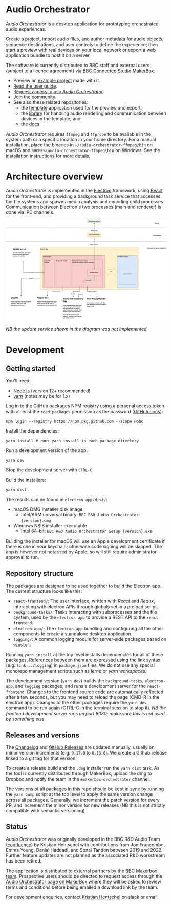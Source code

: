 # Audio Orchestrator

_Audio Orchestrator_ is a desktop application for prototyping orchestrated audio experiences.

Create a project, import audio files, and author metadata for audio objects, sequence destinations, and user controls to define the experience; then start a preview with real devices on your local network or export a web application bundle to host it on a server.

The software is currently distributed to BBC staff and external users (subject to a licence agreement) via [BBC Connected Studio MakerBox](https://www.bbc.co.uk/makerbox).

 * Preview an [example project](https://orchestrator-demos.virt.ch.bbc.co.uk/getting-started-with-orchestration) made with it.
 * [Read the user guide](https://bbc.github.io/bbcat-orchestration-docs).
 * [Request access to use _Audio Orchestrator_](https://www.bbc.co.uk/makerbox/tools/audio-orchestrator).
 * [Join the community](https://makerbox-discourse.tools.bbc.co.uk/c/immersive/audio-orchestrator).
 * See also these related repositories:
    * the [template](https://github.com/bbc/bbcat-orchestration-template/) application used for the preview and export,
    * the [library](https://github.com/bbc/bbcat-orchestration/) for handling audio rendering and communication between devices in the template, and
    * the [docs](https://github.com/bbc/bbcat-orchestration-docs/).

_Audio Orchestrator_ requires `ffmpeg` and `ffprobe` to be available in the system path or a specific location in your home directory. For a manual installation, place the binaries in `~/audio-orchestrator-ffmpeg/bin` on macOS and `%HOME%\audio-orchestrator-ffmpeg\bin` on Windows. See the [installation instructions](https://bbc.github.io/bbcat-orchestration-docs/installation/) for more details.

# Architecture overview

_Audio Orchestrator_ is implemented in the [Electron](https://www.electronjs.org/) framework, using [React](https://reactjs.org/) for the front-end, and providing a background task service that accesses the file systems and spawns media analysis and encoding child processes. Communication between Electron's two processes (main and renderer) is done via IPC channels.

![Architecture overview](docs/OrchestratorArchitecture_KH_2020-05-27.png)

_NB the update service shown in the diagram was not implemented._

# Development

## Getting started

You'll need:

  * [Node.js](https://nodejs.org/en/) (version 12+ recommended)
  * [yarn](https://classic.yarnpkg.com/lang/en/) (notes may be for 1.x)

Log in to the GitHub packages NPM registry using a personal access token with at least the `read:packages` permission as the password ([GitHub docs](https://docs.github.com/en/packages/working-with-a-github-packages-registry/working-with-the-npm-registry)):

```
npm login --registry https://npm.pkg.github.com --scope @bbc
```

Install the dependencies:

```
yarn install # runs yarn install in each package directory
```

Run a development version of the app:

```
yarn dev
```

Stop the development server with `CTRL-C`.

Build the installers:

```
yarn dist
```

The results can be found in `electron-app/dist/`:

* macOS DMG installer disk image
  * Intel/ARM universal binary: `BBC R&D Audio Orchestrator-{version}.dmg`
* Windows NSIS installer executable
  * Intel 64-bit: `BBC R&D Audio Orchestrator Setup {version}.exe`

Building the installer for macOS will use an Apple development certificate if there is one in your keychain; otherwise code signing will be skipped. The app is however not notarised by Apple, so will still require administrator approval to run.

## Repository structure

The packages are designed to be used together to build the Electron app. The current structure looks like this:

  * `react-frontend/`: The user interface, written with _React_ and _Redux_, interacting with electron APIs through globals set in a preload script.
  * `background-tasks/`: Tasks interacting with subprocesses and the file system, used by the `electron-app` to provide a REST API to the `react-frontend`.
  * `electron-app/`: The `electron-app` bundling and configuring all the other components to create a standalone desktop application.
  * `logging/`: A common logging module for server-side packages based on `winston`.

Running `yarn install` at the top level installs dependencies for all of these packages. References between them are expressed using the link syntax (e.g. `link:../logging`) in `package.json` files. We do not use any special monorepo management scripts such as _lerna_ or _yarn workspaces_.

The development version (`yarn dev`) builds the `background-tasks`, `electron-app`, and `logging` packages; and runs a development server for the `react-frontend`. Changes to the frontend source code are automatically reflected after a few seconds, but you may need to reload the page (CMD-R in the electron app). Changes to the other packages require the `yarn dev` command to be run again (CTRL-C in the terminal session to stop it). _NB the frontend development server runs on port 8080; make sure this is not used by something else._

## Releases and versions

The [Changelog](./Changelog.md) and [GitHub Releases]() are updated manually, usually on minor version increments (e.g. `0.17.0` to `0.18.0`). We create a Github release linked to a git tag for that version.

To create a release build and the `.dmg` installer run the `yarn dist` task. As the tool is currently distributed through MakerBox, upload the dmg to Dropbox and notify the team in the `#makerbox-orchestrator` channel.

The versions of all packages in this repo should be kept in sync by running the `yarn bump` script at the top level to apply the same version change across all packages. Generally, we increment the patch version for every PR, and increment the minor version for new releases (NB this is not strictly compatible with semantic versioning).

## Status

_Audio Orchestrator_ was originally developed in the BBC R&D Audio Team ([confluence](https://confluence.dev.bbc.co.uk/display/audioteam/)) by Kristian Hentschel with contributions from Jon Francombe, Emma Young, Danial Haddadi, and Sonal Tandon between 2019 and 2022. Further feature updates are not planned as the associated R&D workstream has been retired.

The application is distributed to external partners by the [BBC Makerbox team](mailto:makerbox@bbc.co.uk). Prospective users should be directed to request access through the [Audio Orchestrator page on MakerBox](https://www.bbc.co.uk/makerbox/tools/audio-orchestrator) where they will be asked to review terms and conditions before being emailed a download link by the team.

For development enquiries, contact [Kristian Hentschel](mailto:kristian.hentschel@bbc.co.uk) on slack or email.
